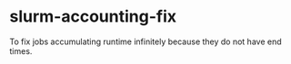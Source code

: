 # slurm-accounting-fix
To fix jobs accumulating runtime infinitely because they do not have end times.

